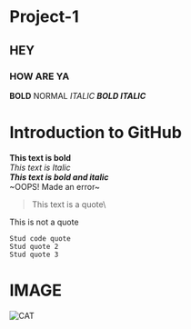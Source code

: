 # Project-1
## HEY
### HOW ARE YA
**BOLD**
NORMAL
_ITALIC_
**_BOLD ITALIC_**

# Introduction to GitHub
**This text is bold**\
*This text is Italic*\
***This text is bold and italic***\
~OOPS! Made an error~
> This text is a quote\
> 
This is not a quote 
```
Stud code quote
Stud quote 2
Stud quote 3
```
# IMAGE
![CAT](https://myoctocat.com/assets/images/base-octocat.svg)
